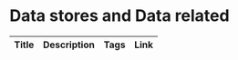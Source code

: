 # Data stores and Data related

Title | Description | Tags | Link
------------ | ------------- | ---------- | --------------
